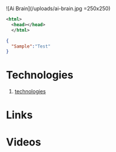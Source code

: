 ![Ai Brain](/uploads/ai-brain.jpg  =250x250) 

```xml
<html>
  <head></head>
  </html>
```
```json
{
  "Sample":"Test"
}
```

# Technologies

1. [technologies](technologies)
# Links

# Videos
